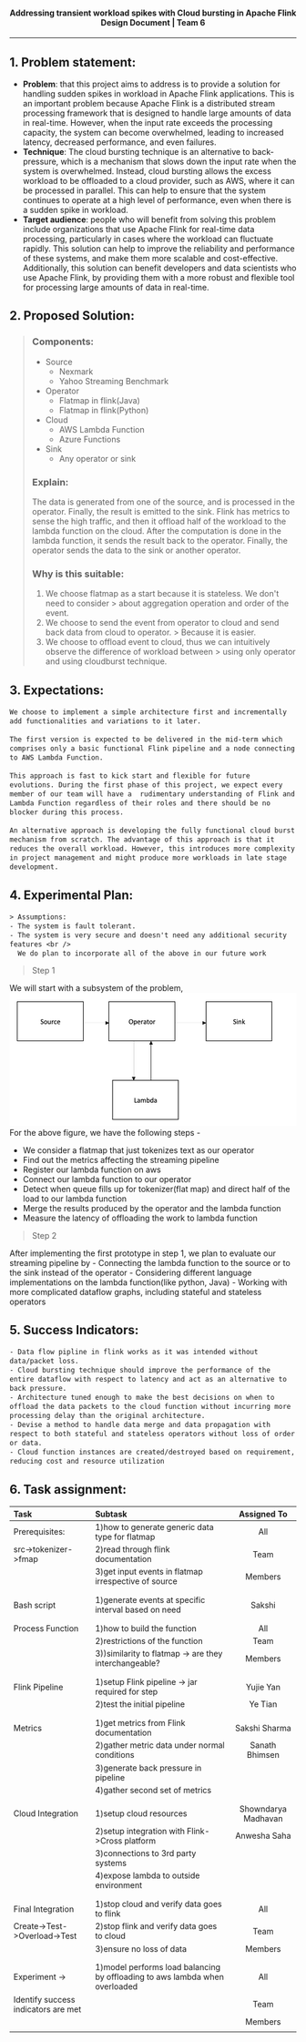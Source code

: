 <h4 style="text-align: center;"> Addressing transient workload spikes with Cloud bursting in Apache Flink <br/>
Design Document | Team 6 </h4>
<hr />

## 1. **Problem statement:** 
  - **Problem**:  that this project aims to address is to provide a solution for handling sudden spikes in workload in Apache Flink applications. This is an important problem because Apache Flink is a distributed stream processing framework that is designed to handle large amounts of data in real-time. However, when the input rate exceeds the processing capacity, the system can become overwhelmed, leading to increased latency, decreased performance, and even failures.
  - **Technique**:  The cloud bursting technique is an alternative to back-pressure, which is a mechanism that slows down the input rate when the system is overwhelmed. Instead, cloud bursting allows the excess workload to be offloaded to a cloud provider, such as AWS, where it can be processed in parallel. This can help to ensure that the system continues to operate at a high level of performance, even when there is a sudden spike in workload. 
  - **Target audience**:  people who will benefit from solving this problem include organizations that use Apache Flink for real-time data processing, particularly in cases where the workload can fluctuate rapidly. This solution can help to improve the reliability and performance of these systems, and make them more scalable and cost-effective. Additionally, this solution can benefit developers and data scientists who use Apache Flink, by providing them with a more robust and flexible tool for processing large amounts of data in real-time.
## 2. **Proposed Solution:**
> ### Components:
> + Source
  >   + Nexmark
  >   + Yahoo Streaming Benchmark
> + Operator
  >   + Flatmap in flink(Java)
  >   + Flatmap in flink(Python)
> + Cloud
  >   + AWS Lambda Function
  >   + Azure Functions
> + Sink
  >   + Any operator or sink
>
> ### Explain:
> The data is generated from one of the source, and is processed in the operator. Finally,
> the result is emitted to the sink. Flink has metrics to sense the high traffic, and then it offload half
> of the workload to the lambda function on the cloud. After the computation is done in the lambda function,
> it sends the result back to the operator. Finally, the operator sends the data to the sink or another operator.
>
> ### Why is this suitable:
> 1. We choose flatmap as a start because it is stateless. We don't need to consider
     > about aggregation operation and order of the event.
> 2. We choose to send the event from operator to cloud and send back data from cloud to operator.
     > Because it is easier.
> 3. We choose to offload event to cloud, thus we can intuitively observe the difference of workload between
     > using only operator and using cloudburst technique.

## 3. **Expectations:**
   
    We choose to implement a simple architecture first and incrementally add functionalities and variations to it later. 
  
    The first version is expected to be delivered in the mid-term which comprises only a basic functional Flink pipeline and a node connecting to AWS Lambda Function. 
  
    This approach is fast to kick start and flexible for future evolutions. During the first phase of this project, we expect every member of our team will have a  rudimentary understanding of Flink and Lambda Function regardless of their roles and there should be no blocker during this process.

    An alternative approach is developing the fully functional cloud burst mechanism from scratch. The advantage of this approach is that it reduces the overall workload. However, this introduces more complexity in project management and might produce more workloads in late stage development.

## 4. **Experimental Plan:** <br />
    > Assumptions: 
    - The system is fault tolerant. 
    - The system is very secure and doesn't need any additional security features <br />
      We do plan to incorporate all of the above in our future work
   
   > Step 1
   
   We will start with a subsystem of the problem,
   ![basic design](basic%20design.png)
   For the above figure, we have the following steps - 
   - We consider a flatmap that just tokenizes text as our operator
   - Find out the metrics affecting the streaming pipeline
   - Register our lambda function on aws
   - Connect our lambda function to our operator
   - Detect when queue fills up for tokenizer(flat map) and direct half of the load to our lambda function
   - Merge the results produced by the operator and the lambda function
   - Measure the latency of offloading the work to lambda function
   > Step 2 
   
   After implementing the first prototype in step 1, we plan to evaluate our streaming pipeline by
      - Connecting the lambda function to the source or to the sink instead of the operator
      - Considering different language implementations on the lambda function(like python, Java)
      - Working with more complicated dataflow graphs, including stateful and stateless operators


## 5. **Success Indicators:**
    - Data flow pipline in flink works as it was intended without data/packet loss.
    - Cloud bursting technique should improve the performance of the entire dataflow with respect to latency and act as an alternative to back pressure.
    - Architecture tuned enough to make the best decisions on when to offload the data packets to the cloud function without incurring more processing delay than the original architecture.
    - Devise a method to handle data merge and data propagation with respect to both stateful and stateless operators without loss of order or data.
    - Cloud function instances are created/destroyed based on requirement, reducing cost and resource utilization
## 6. **Task assignment:**

| **Task**            | **Subtask**                                               |  **Assigned To**  |
| :--------------- |:----------------------------------------------------- |:-------------:|
| Prerequisites:  | 1)how to generate generic data type for flatmap       |  All          |
| src->tokenizer->fmap          | 2)read through flink documentation      |  Team         |
|  | 3)get input events in flatmap irrespective of source                 |  Members      | 
|                 |                                                       |               |
|                 |                                                       |               |
| Bash script     | 1)generate events at specific interval based on need  |  Sakshi       |
|                 |                                                       |               |
|                 |                                                       |               |
| Process Function| 1)how to build the function                           |  All          |
|                 | 2)restrictions of the function                        |  Team         |
|                 | 3))similarity to flatmap -> are they interchangeable? |  Members      |
|                 |                                                       |               |
|                 |                                                       |               |
| Flink Pipeline  | 1)setup Flink pipeline -> jar required for step       |  Yujie Yan    |
|                 | 2)test the initial pipeline                           |  Ye Tian      |
|                 |                                                       |               |
|                 |                                                       |               |
| Metrics         | 1)get metrics from Flink documentation                |  Sakshi Sharma|
|                 | 2)gather metric data under normal conditions          |  Sanath Bhimsen|
|                 | 3)generate back pressure in pipeline                  |               |
|                 | 4)gather second set of metrics                        |               |
|                 |                                                       |               |
|                 |                                                       |               |
| Cloud Integration| 1)setup cloud resources                               |Showndarya Madhavan|
|                 | 2)setup integration with Flink->Cross platform        |Anwesha Saha   |
|                 | 3)connections to 3rd party systems                    |               |
|                 | 4)expose lambda to outside environment                |               |
|                 |                                                       |               |
|                 |                                                       |               |
| Final Integration| 1)stop cloud and verify data goes to flink           |  All          |
| Create->Test->Overload->Test| 2)stop flink and verify data goes to cloud|  Team         |
|                 | 3)ensure no loss of data                              |  Members      |
|                 |                                                       |               |
|                 |                                                       |               |
| Experiment ->   | 1)model performs load balancing by offloading to aws lambda when overloaded|  All          |
| Identify success indicators are met|                                    |  Team         |
|                 |                                                       |  Members      |
|                 |                                                       |               |

